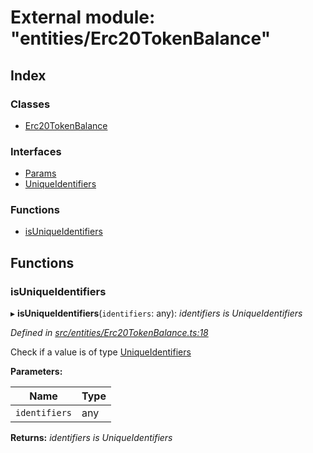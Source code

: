 # External module: "entities/Erc20TokenBalance"

## Index

### Classes

* [Erc20TokenBalance](../classes/_entities_erc20tokenbalance_.erc20tokenbalance.md)

### Interfaces

* [Params](../interfaces/_entities_erc20tokenbalance_.params.md)
* [UniqueIdentifiers](../interfaces/_entities_erc20tokenbalance_.uniqueidentifiers.md)

### Functions

* [isUniqueIdentifiers](_entities_erc20tokenbalance_.md#isuniqueidentifiers)

## Functions

###  isUniqueIdentifiers

▸ **isUniqueIdentifiers**(`identifiers`: any): *identifiers is UniqueIdentifiers*

*Defined in [src/entities/Erc20TokenBalance.ts:18](https://github.com/PolymathNetwork/polymath-sdk/blob/fb8c7c9/src/entities/Erc20TokenBalance.ts#L18)*

Check if a value is of type [UniqueIdentifiers](../interfaces/_entities_erc20tokenbalance_.uniqueidentifiers.md)

**Parameters:**

Name | Type |
------ | ------ |
`identifiers` | any |

**Returns:** *identifiers is UniqueIdentifiers*
